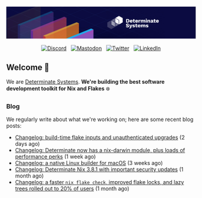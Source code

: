 <p align="center">
  <a href="https://determinate.systems" target="_blank"><img src="https://raw.githubusercontent.com/determinatesystems/.github/main/.github/banner.jpg"></a>
</p>
<p align="center">
  &nbsp;<a href="https://determinate.systems/discord" target="_blank"><img alt="Discord" src="https://img.shields.io/discord/1116012109709463613?style=for-the-badge&logo=discord&logoColor=%23ffffff&label=Discord&labelColor=%234253e8&color=%23e4e2e2"></a>&nbsp;
  &nbsp;<a href="https://hachyderm.io/@determinatesystems" target="_blank"><img alt="Mastodon" src="https://img.shields.io/badge/Mastodon-6468fa?style=for-the-badge&logo=mastodon&logoColor=%23ffffff"></a>&nbsp;
  &nbsp;<a href="https://twitter.com/DeterminateSys" target="_blank"><img alt="Twitter" src="https://img.shields.io/badge/Twitter-303030?style=for-the-badge&logo=x&logoColor=%23ffffff"></a>&nbsp;
  &nbsp;<a href="https://www.linkedin.com/company/determinate-systems" target="_blank"><img alt="LinkedIn" src="https://img.shields.io/badge/LinkedIn-1667be?style=for-the-badge&logo=linkedin&logoColor=%23ffffff"></a>&nbsp;
</p>

## Welcome 👋

We are [Determinate Systems](https://determinate.systems).
**We're building the best software development toolkit for Nix and Flakes** ❄️

### Blog 

We regularly write about what we're working on; here are some recent blog posts:


- [Changelog: build-time flake inputs and unauthenticated upgrades](https://determinate.systems/blog/changelog-determinate-nix-390/) (2 days ago)
- [Changelog: Determinate now has a nix-darwin module, plus loads of performance perks](https://determinate.systems/blog/changelog-determinate-nix-386/) (1 week ago)
- [Changelog: a native Linux builder for macOS](https://determinate.systems/blog/changelog-determinate-nix-384/) (3 weeks ago)
- [Changelog: Determinate Nix 3.8.1 with important security updates](https://determinate.systems/blog/changelog-determinate-nix-381/) (1 month ago)
- [Changelog: a faster `nix flake check`, improved flake locks, and lazy trees rolled out to 20% of users](https://determinate.systems/blog/changelog-determinate-nix-380/) (1 month ago)
